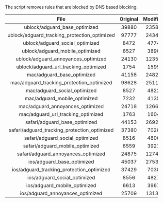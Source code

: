 The script removes rules that are blocked by DNS based blocking.


| File | Original | Modified |
|:----:|:-----:|:-----:|
| ublock/adguard_base_optimized | 39880 | 23580 |
| ublock/adguard_tracking_protection_optimized | 97777 | 24340 |
| ublock/adguard_social_optimized | 8472 | 4774 |
| ublock/adguard_mobile_optimized | 6527 | 3890 |
| ublock/adguard_annoyances_optimized | 24130 | 12351 |
| ublock/adguard_url_tracking_optimized | 1754 | 1595 |
| mac/adguard_base_optimized | 41158 | 24827 |
| mac/adguard_tracking_protection_optimized | 98628 | 25118 |
| mac/adguard_social_optimized | 8527 | 4822 |
| mac/adguard_mobile_optimized | 7232 | 4135 |
| mac/adguard_annoyances_optimized | 24718 | 12667 |
| mac/adguard_url_tracking_optimized | 1763 | 1604 |
| safari/adguard_base_optimized | 44153 | 26922 |
| safari/adguard_tracking_protection_optimized | 37380 | 7028 |
| safari/adguard_social_optimized | 8516 | 4806 |
| safari/adguard_mobile_optimized | 6559 | 3927 |
| safari/adguard_annoyances_optimized | 24875 | 12747 |
| ios/adguard_base_optimized | 45037 | 27539 |
| ios/adguard_tracking_protection_optimized | 37429 | 7038 |
| ios/adguard_social_optimized | 8556 | 4827 |
| ios/adguard_mobile_optimized | 6613 | 3967 |
| ios/adguard_annoyances_optimized | 25709 | 13134 |